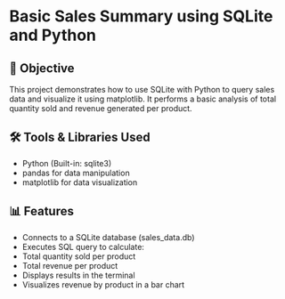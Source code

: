 # Basic Sales Summary using SQLite and Python

## 📌 Objective
This project demonstrates how to use SQLite with Python to query sales data and visualize it using matplotlib. It performs a basic analysis of total quantity sold and revenue generated per product.

## 🛠️ Tools & Libraries Used
- Python (Built-in: sqlite3)
- pandas for data manipulation
- matplotlib for data visualization

## 📊 Features
- Connects to a SQLite database (sales_data.db)
- Executes SQL query to calculate:
- Total quantity sold per product
- Total revenue per product
- Displays results in the terminal
- Visualizes revenue by product in a bar chart

